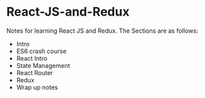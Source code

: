 # React-JS-and-Redux

Notes for learning React JS and Redux. The Sections are as follows: 

- Intro
- ES6 crash course 
- React Intro 
- State Management
- React Router
- Redux
- Wrap up notes 
